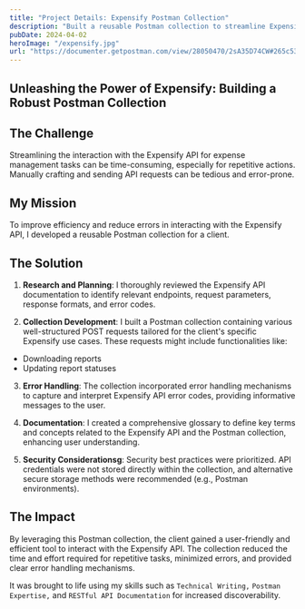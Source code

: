 ```yaml
---
title: "Project Details: Expensify Postman Collection"
description: "Built a reusable Postman collection to streamline Expensify API interactions for a client"
pubDate: 2024-04-02
heroImage: "/expensify.jpg"
url: "https://documenter.getpostman.com/view/28050470/2sA35D74CW#265c538a-5468-4bb5-8e35-7901aea90e9c"
---
```


## Unleashing the Power of Expensify: Building a Robust Postman Collection

## The Challenge

Streamlining the interaction with the Expensify API for expense management tasks can be time-consuming, especially for repetitive actions. Manually crafting and sending API requests can be tedious and error-prone.

## My Mission

To improve efficiency and reduce errors in interacting with the Expensify API, I developed a reusable Postman collection for a client.

## The Solution

1. **Research and Planning**:  I thoroughly reviewed the Expensify API documentation to identify relevant endpoints, request parameters, response formats, and error codes.

2. **Collection Development**: I built a Postman collection containing various well-structured POST requests tailored for the client's specific Expensify use cases. These requests might include functionalities like:
- Downloading reports
- Updating report statuses

3. **Error Handling**: The collection incorporated error handling mechanisms to capture and interpret Expensify API error codes, providing informative messages to the user.

4. **Documentation**:  I created a comprehensive glossary to define key terms and concepts related to the Expensify API and the Postman collection, enhancing user understanding.

5. **Security Considerationsg**: Security best practices were prioritized. API credentials were not stored directly within the collection, and alternative secure storage methods were recommended (e.g., Postman environments).

## The Impact

By leveraging this Postman collection, the client gained a user-friendly and efficient tool to interact with the Expensify API. The collection reduced the time and effort required for repetitive tasks, minimized errors, and provided clear error handling mechanisms.


It was brought to life using my skills such as `Technical Writing,` `Postman Expertise,` and `RESTful API Documentation` for increased discoverability.
